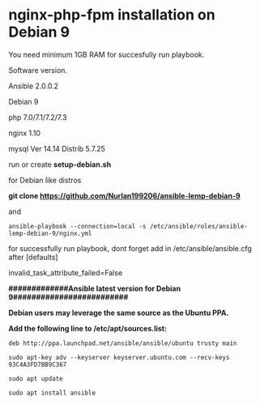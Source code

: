 # nginx-php-fpm installation on Debian 9

You need minimum 1GB RAM for succesfully run playbook.

Software version.

Ansible 2.0.0.2

Debian 9

php 7.0/7.1/7.2/7.3

nginx 1.10

mysql  Ver 14.14 Distrib 5.7.25

run or create **setup-debian.sh**



for Debian like distros

**git clone https://github.com/Nurlan199206/ansible-lemp-debian-9**

and
```
ansible-playbook --connection=local -s /etc/ansible/roles/ansible-lemp-debian-9/nginx.yml
```



for successfully run playbook, dont forget add in /etc/ansible/ansible.cfg after [defaults]

invalid_task_attribute_failed=False

**#############Ansible latest version for Debian 9#########################**

**Debian users may leverage the same source as the Ubuntu PPA.**

**Add the following line to /etc/apt/sources.list:**
```
deb http://ppa.launchpad.net/ansible/ansible/ubuntu trusty main

sudo apt-key adv --keyserver keyserver.ubuntu.com --recv-keys 93C4A3FD7BB9C367

sudo apt update

sudo apt install ansible
```
